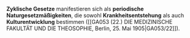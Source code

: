 
**Zyklische Gesetze** manifestieren sich als **periodische Naturgesetzmäßigkeiten**, die sowohl **Krankheitsentstehung** als auch **Kulturentwicklung** bestimmen ([[GA053 (22.) DIE MEDIZINISCHE FAKULTÄT UND DIE THEOSOPHIE, Berlin, 25. Mai 1905|GA053/22]]).